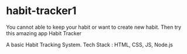 # habit-tracker1
You cannot able to keep your habit or want to create new habit. Then try this amazing app Habit Tracker

A basic Habit Tracking System. Tech Stack : HTML, CSS, JS, Node.js

